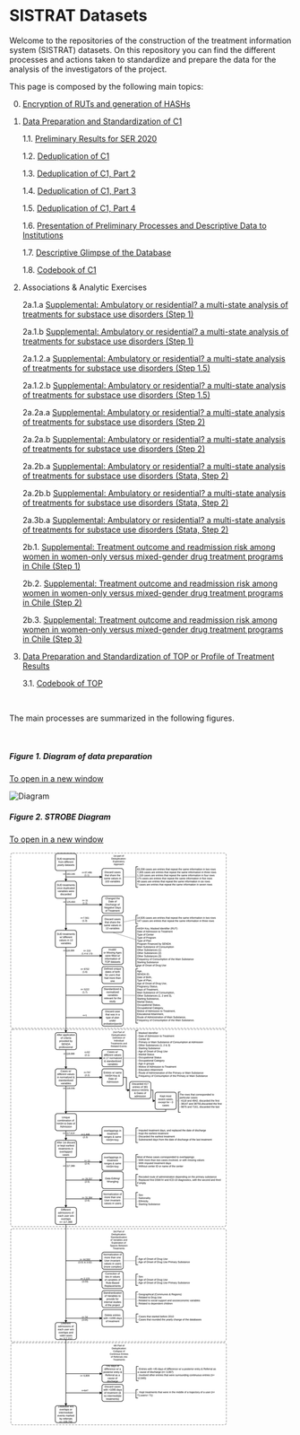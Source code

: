 # SISTRAT Datasets

Welcome to the repositories of the construction of the treatment information system (SISTRAT) datasets. On this repository you can find the different processes and actions taken to standardize and prepare the data for the analysis of the investigators of the project.

This page is composed by the following main topics:

0. [Encryption of RUTs and generation of HASHs](Encript.html)

1. [Data Preparation and Standardization of C1](Data_prep_C1) 

    1.1. [Preliminary Results for SER 2020](SER_Stata.html)
    
    1.2. [Deduplication of C1](Duplicates)
    
    1.3. [Deduplication of C1, Part 2](Duplicates2)
    
    1.4. [Deduplication of C1, Part 3](Duplicates3)
    
    1.5. [Deduplication of C1, Part 4](Duplicates4)
    
    1.6. [Presentation of Preliminary Processes and Descriptive Data to Institutions](Presentación2)
    
    1.7. [Descriptive Glimpse of the Database](Desc)
    
    1.8. [Codebook of C1](codebook)

2. Associations & Analytic Exercises
    
    2a.1.a [Supplemental: Ambulatory or residential? a multi-state analysis of treatments for substace use disorders (Step 1)](Matching_Process_APR_21)

    2a.1.b [Supplemental: Ambulatory or residential? a multi-state analysis of treatments for substace use disorders (Step 1)](Matching_Process_JUN_21)

    2a.1.2.a [Supplemental: Ambulatory or residential? a multi-state analysis of treatments for substace use disorders (Step 1.5)](Matching_Process15_APR_21)
    
    2a.1.2.b [Supplemental: Ambulatory or residential? a multi-state analysis of treatments for substace use disorders (Step 1.5)](Matching_Process15_JUN_21)
    
    2a.2a.a [Supplemental: Ambulatory or residential? a multi-state analysis of treatments for substace use disorders (Step 2)](Matching_Process2_APR_21)
    
    2a.2a.b [Supplemental: Ambulatory or residential? a multi-state analysis of treatments for substace use disorders (Step 2)](Matching_Process2_JUN_21)
    
    2a.2b.a [Supplemental: Ambulatory or residential? a multi-state analysis of treatments for substace use disorders (Stata, Step 2)](Matching_Process2_stata_APR_21)
    
    2a.2b.b [Supplemental: Ambulatory or residential? a multi-state analysis of treatments for substace use disorders (Stata, Step 2)](Matching_Process2_stata_JUN_21)
    
    2a.3b.a [Supplemental: Ambulatory or residential? a multi-state analysis of treatments for substace use disorders (Stata, Step 2)](Matching_Process3_stata_APR_21)
    
    2b.1. [Supplemental: Treatment outcome and readmission risk among women in women-only versus mixed-gender drug treatment programs in Chile (Step 1)](Proyecto_carla3)
    
    2b.2. [Supplemental: Treatment outcome and readmission risk among women in women-only versus mixed-gender drug treatment programs in Chile (Step 2)](Proyecto_carla32)
    
    2b.3. [Supplemental: Treatment outcome and readmission risk among women in women-only versus mixed-gender drug treatment programs in Chile (Step 3)](Proyecto_carla33)
  
3. [Data Preparation and Standardization of TOP or Profile of Treatment Results](Data_prep_TOP)

    3.1. [Codebook of TOP](codebook_TOP)


<br>

The main processes are summarized in the following figures.

<br>

##### Figure 1. Diagram of data preparation
<a href="https://fondecytacc.github.io/SUD_health_Chile.github.io/Figures/RUT_Administraci%C3%B3n.svg" target="_blank">To open in a new window</a>

![Diagram](Figures/RUT_Administración.svg) 

##### Figure 2. STROBE Diagram
<a href="https://fondecytacc.github.io/SUD_health_Chile.github.io/Figures/Diagram_STROBE.svg" target="_blank">To open in a new window</a>

![STROBE](Figures/Diagram_STROBE.svg)